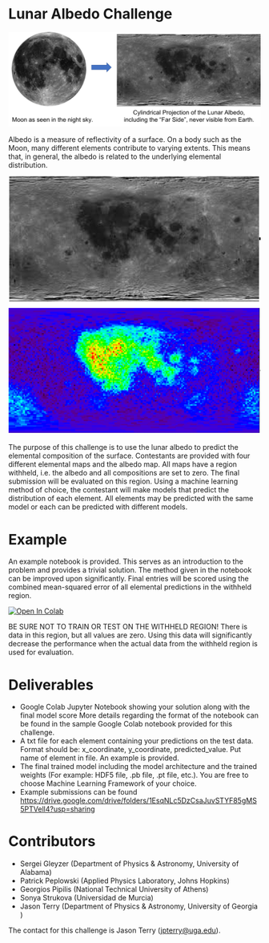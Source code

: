 # Lunar Albedo Challenge

![plot](./Images/Lunar_Albedo_Header.png)

Albedo is a measure of reflectivity of a surface. On a body such as the Moon, many different elements contribute to varying extents. This means that, in general, the albedo is related to the underlying elemental distribution.

![plot](./Images/Lunar_Composition_Maps.png)

The purpose of this challenge is to use the lunar albedo to predict the elemental composition of the surface. Contestants are provided with four different elemental maps and the albedo map. All maps have a region withheld, i.e. the albedo and all compositions are set to zero. The final submission will be evaluated on this region. Using a machine learning method of choice, the contestant will make models that predict the distribution of each element. All elements may be predicted with the same model or each can be predicted with different models.

# Example

An example notebook is provided. This serves as an introduction to the problem and provides a trivial solution. The method given in the notebook can be improved upon significantly. Final entries will be scored using the combined mean-squared error of all elemental predictions in the withheld region.

[![Open In Colab](https://colab.research.google.com/assets/colab-badge.svg)](https://colab.research.google.com/github/ML4SCI/ML4SCIHackathon/blob/main/PlanetaryAlbedoChallenge/PlanetaryAlbedo_LunarExample.ipynb)

BE SURE NOT TO TRAIN OR TEST ON THE WITHHELD REGION! There is data in this region, but all values are zero. Using this data will significantly decrease the performance when the actual data from the withheld region is used for evaluation.

# Deliverables
* Google Colab Jupyter Notebook showing your solution along with the final model score More details regarding the format of the notebook can be found in the sample Google Colab notebook provided for this challenge.  
* A txt file for each element containing your predictions on the test data. Format should be: x_coordinate, y_coordinate, predicted_value. Put name of element in file. An example is provided.
* The final trained model including the model architecture and the trained weights (For example: HDF5 file, .pb file, .pt file, etc.). You are free to choose Machine Learning Framework of your choice.
* Example submissions can be found https://drive.google.com/drive/folders/1EsqNLc5DzCsaJuvSTYF85gMS5PTVell4?usp=sharing


# Contributors

* Sergei Gleyzer (Department of Physics & Astronomy, University of Alabama)
* Patrick Peplowski (Applied Physics Laboratory, Johns Hopkins)
* Georgios Pipilis (National Technical University of Athens)
* Sonya Strukova (Universidad de Murcia)
* Jason Terry (Department of Physics & Astronomy, University of Georgia )



The contact for this challenge is Jason Terry (jpterry@uga.edu).
